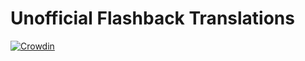 # Unofficial Flashback Translations

[![Crowdin](https://badges.crowdin.net/flashback-fabric/localized.svg)](https://crowdin.com/project/flashback-fabric)
